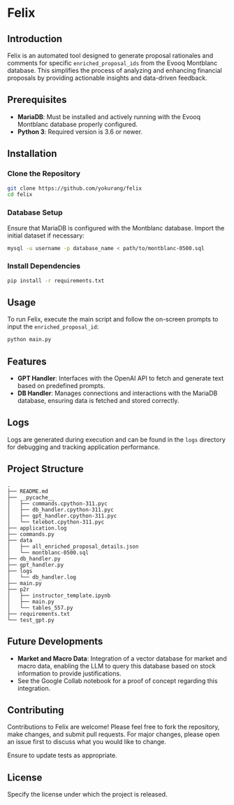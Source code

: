 # Felix

## Introduction

Felix is an automated tool designed to generate proposal rationales and comments for specific `enriched_proposal_ids` from the Evooq Montblanc database. This simplifies the process of analyzing and enhancing financial proposals by providing actionable insights and data-driven feedback.

## Prerequisites

- **MariaDB**: Must be installed and actively running with the Evooq Montblanc database properly configured.
- **Python 3**: Required version is 3.6 or newer.

## Installation

### Clone the Repository

```bash
git clone https://github.com/yokurang/felix
cd felix
```

### Database Setup

Ensure that MariaDB is configured with the Montblanc database. Import the initial dataset if necessary:

```bash
mysql -u username -p database_name < path/to/montblanc-0500.sql
```

### Install Dependencies

```bash
pip install -r requirements.txt
```

## Usage

To run Felix, execute the main script and follow the on-screen prompts to input the `enriched_proposal_id`:

```bash
python main.py
```

## Features

- **GPT Handler**: Interfaces with the OpenAI API to fetch and generate text based on predefined prompts.
- **DB Handler**: Manages connections and interactions with the MariaDB database, ensuring data is fetched and stored correctly.

## Logs

Logs are generated during execution and can be found in the `logs` directory for debugging and tracking application performance.

## Project Structure

```plaintext
.
├── README.md
├── __pycache__
│   ├── commands.cpython-311.pyc
│   ├── db_handler.cpython-311.pyc
│   ├── gpt_handler.cpython-311.pyc
│   └── telebot.cpython-311.pyc
├── application.log
├── commands.py
├── data
│   ├── all_enriched_proposal_details.json
│   └── montblanc-0500.sql
├── db_handler.py
├── gpt_handler.py
├── logs
│   └── db_handler.log
├── main.py
├── p2r
│   ├── instructor_template.ipynb
│   ├── main.py
│   └── tables_557.py
├── requirements.txt
└── test_gpt.py
```

## Future Developments

- **Market and Macro Data**: Integration of a vector database for market and macro data, enabling the LLM to query this database based on stock information to provide justifications.
- See the Google Collab notebook for a proof of concept regarding this integration.

## Contributing

Contributions to Felix are welcome! Please feel free to fork the repository, make changes, and submit pull requests. For major changes, please open an issue first to discuss what you would like to change.

Ensure to update tests as appropriate.

## License

Specify the license under which the project is released.


